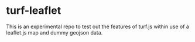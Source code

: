 # turf-leaflet

This is an experimental repo to test out the features of turf.js within use of a leaflet.js map and dummy geojson data.
